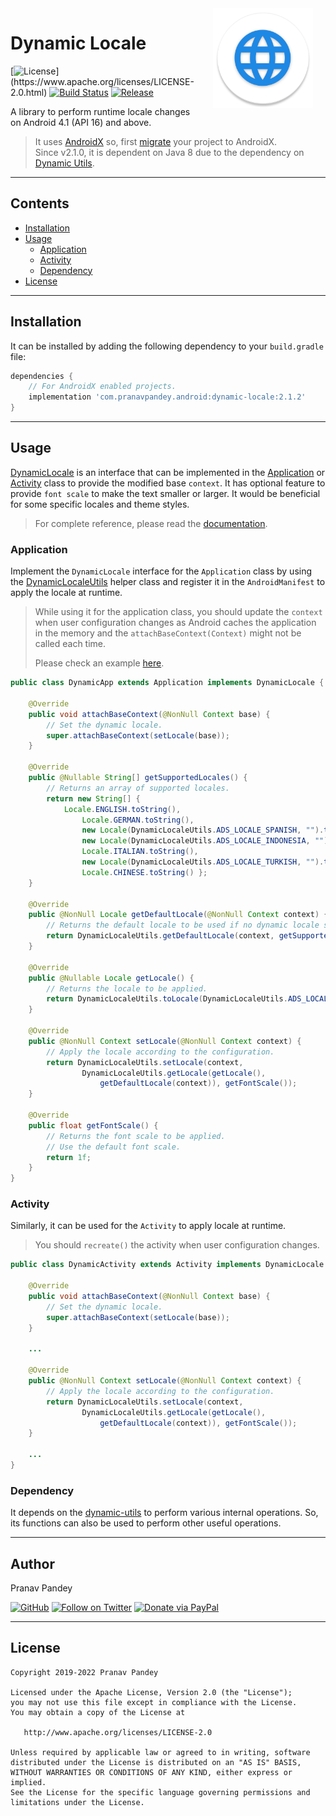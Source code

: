 <img src="https://raw.githubusercontent.com/pranavpandey/dynamic-locale/master/graphics/dynamic-locale.png" width="160" height="160" align="right" hspace="20">

# Dynamic Locale

[![License](https://img.shields.io/badge/license-Apache%202-4EB1BA.svg?)](https://www.apache.org/licenses/LICENSE-2.0.html)
[![Build Status](https://travis-ci.org/pranavpandey/dynamic-locale.svg?branch=master)](https://travis-ci.org/pranavpandey/dynamic-locale)
[![Release](https://img.shields.io/maven-central/v/com.pranavpandey.android/dynamic-locale)](https://search.maven.org/artifact/com.pranavpandey.android/dynamic-locale)

A library to perform runtime locale changes on Android 4.1 (API 16) and above.

> It uses [AndroidX][androidx] so, first [migrate][androidx-migrate] your project to AndroidX.
<br/>Since v2.1.0, it is dependent on Java 8 due to the dependency on
[Dynamic Utils](https://github.com/pranavpandey/dynamic-utils).

---

## Contents

- [Installation](https://github.com/pranavpandey/dynamic-locale#installation)
- [Usage](https://github.com/pranavpandey/dynamic-locale#usage)
    - [Application](https://github.com/pranavpandey/dynamic-locale#application)
    - [Activity](https://github.com/pranavpandey/dynamic-locale#activity)
    - [Dependency](https://github.com/pranavpandey/dynamic-locale#dependency)
- [License](https://github.com/pranavpandey/dynamic-locale#license)

---

## Installation

It can be installed by adding the following dependency to your `build.gradle` file:

```groovy
dependencies {
    // For AndroidX enabled projects.
    implementation 'com.pranavpandey.android:dynamic-locale:2.1.2'
}
```

---

## Usage

[DynamicLocale][dynamic-locale] is an interface that can be implemented in the
[Application][dynamic-application] or [Activity][dynamic-activity] class to provide the modified
base `context`. It has optional feature to provide `font scale` to make the text smaller or larger. 
It would be beneficial for some specific locales and theme styles.

> For complete reference, please read the [documentation][documentation].

### Application

Implement the `DynamicLocale` interface for the `Application` class by using the 
[DynamicLocaleUtils][dynamic-locale-utils] helper class and register it in the `AndroidManifest`
to apply the locale at runtime.

> While using it for the application class, you should update the `context` when user 
> configuration changes as Android caches the application in the memory and the 
> `attachBaseContext(Context)` might not be called each time. 
>
> Please check an example [here][dynamic-application-example].

```java
public class DynamicApp extends Application implements DynamicLocale {

    @Override
    public void attachBaseContext(@NonNull Context base) {
        // Set the dynamic locale.
        super.attachBaseContext(setLocale(base));
    }    

    @Override
    public @Nullable String[] getSupportedLocales() {
        // Returns an array of supported locales.
        return new String[] {
            Locale.ENGLISH.toString(),
                Locale.GERMAN.toString(),
                new Locale(DynamicLocaleUtils.ADS_LOCALE_SPANISH, "").toString(),
                new Locale(DynamicLocaleUtils.ADS_LOCALE_INDONESIA, "").toString(),
                Locale.ITALIAN.toString(),
                new Locale(DynamicLocaleUtils.ADS_LOCALE_TURKISH, "").toString(),
                Locale.CHINESE.toString() };
    }

    @Override
    public @NonNull Locale getDefaultLocale(@NonNull Context context) {
        // Returns the default locale to be used if no dynamic locale support is provided.
        return DynamicLocaleUtils.getDefaultLocale(context, getSupportedLocales());
    }
    
    @Override
    public @Nullable Locale getLocale() {
        // Returns the locale to be applied.
        return DynamicLocaleUtils.toLocale(DynamicLocaleUtils.ADS_LOCALE_HINDI);
    }

    @Override
    public @NonNull Context setLocale(@NonNull Context context) {
        // Apply the locale according to the configuration.
        return DynamicLocaleUtils.setLocale(context,
                DynamicLocaleUtils.getLocale(getLocale(),
                    getDefaultLocale(context)), getFontScale());
    }

    @Override
    public float getFontScale() {
        // Returns the font scale to be applied.
        // Use the default font scale.
        return 1f;
    }
}
```

### Activity

Similarly, it can be used for the `Activity` to apply locale at runtime.

> You should `recreate()` the activity when user configuration changes.

```java
public class DynamicActivity extends Activity implements DynamicLocale {

    @Override
    public void attachBaseContext(@NonNull Context base) {
        // Set the dynamic locale.
        super.attachBaseContext(setLocale(base));
    }    

    ...

    @Override
    public @NonNull Context setLocale(@NonNull Context context) {
        // Apply the locale according to the configuration.
        return DynamicLocaleUtils.setLocale(context,
                DynamicLocaleUtils.getLocale(getLocale(),
                    getDefaultLocale(context)), getFontScale());
    }

    ...
}
```

### Dependency

It depends on the [dynamic-utils](https://github.com/pranavpandey/dynamic-utils) to perform
various internal operations. So, its functions can also be used to perform other useful operations.

---

## Author

Pranav Pandey

[![GitHub](https://img.shields.io/github/followers/pranavpandey?label=GitHub&style=social)](https://github.com/pranavpandey)
[![Follow on Twitter](https://img.shields.io/twitter/follow/pranavpandeydev?label=Follow&style=social)](https://twitter.com/intent/follow?screen_name=pranavpandeydev)
[![Donate via PayPal](https://img.shields.io/static/v1?label=Donate&message=PayPal&color=blue)](https://paypal.me/pranavpandeydev)

---

## License

    Copyright 2019-2022 Pranav Pandey

    Licensed under the Apache License, Version 2.0 (the "License");
    you may not use this file except in compliance with the License.
    You may obtain a copy of the License at

       http://www.apache.org/licenses/LICENSE-2.0

    Unless required by applicable law or agreed to in writing, software
    distributed under the License is distributed on an "AS IS" BASIS,
    WITHOUT WARRANTIES OR CONDITIONS OF ANY KIND, either express or implied.
    See the License for the specific language governing permissions and
    limitations under the License.


[androidx]: https://developer.android.com/jetpack/androidx
[androidx-migrate]: https://developer.android.com/jetpack/androidx/migrate
[documentation]: https://pranavpandey.github.io/dynamic-locale
[dynamic-locale]: https://github.com/pranavpandey/dynamic-locale/blob/master/dynamic-locale/src/main/java/com/pranavpandey/android/dynamic/locale/DynamicLocale.java
[dynamic-application]: https://github.com/pranavpandey/dynamic-support/blob/master/dynamic-support/src/main/java/com/pranavpandey/android/dynamic/support/DynamicApplication.java
[dynamic-application-example]: https://github.com/pranavpandey/dynamic-support/blob/5d94b3e700e49b55008069f42763965f6d3bf033/dynamic-support/src/main/java/com/pranavpandey/android/dynamic/support/DynamicApplication.java#L206
[dynamic-activity]: https://github.com/pranavpandey/dynamic-support/blob/master/dynamic-support/src/main/java/com/pranavpandey/android/dynamic/support/activity/DynamicSystemActivity.java
[dynamic-locale-utils]: https://github.com/pranavpandey/dynamic-locale/blob/master/dynamic-locale/src/main/java/com/pranavpandey/android/dynamic/locale/DynamicLocaleUtils.java
